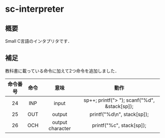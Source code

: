 # sc-interpreter

## 概要
Small C言語のインタプリタです．

## 補足
教科書に載っている命令に加えて2つ命令を追加しました．

|命令番号|命令|意味|動作|
|:-:|:-:|:-:|:-:|
|24|INP|input|sp++; printf("> "); scanf("%d", &stack[sp]);|
|25|OUT|output|printf("%d\n", stack[sp]);|
|26|OCH|output character| printf("%c", stack[sp]);|
